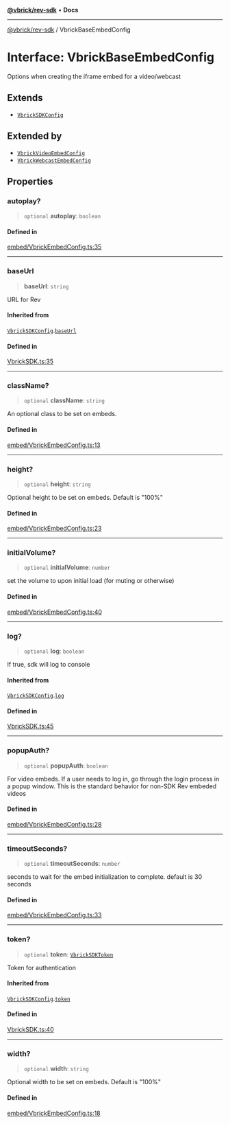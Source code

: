 [**@vbrick/rev-sdk**](../README.md) • **Docs**

***

[@vbrick/rev-sdk](../README.md) / VbrickBaseEmbedConfig

# Interface: VbrickBaseEmbedConfig

Options when creating the iframe embed for a video/webcast

## Extends

- [`VbrickSDKConfig`](VbrickSDKConfig.md)

## Extended by

- [`VbrickVideoEmbedConfig`](VbrickVideoEmbedConfig.md)
- [`VbrickWebcastEmbedConfig`](VbrickWebcastEmbedConfig.md)

## Properties

### autoplay?

> `optional` **autoplay**: `boolean`

#### Defined in

[embed/VbrickEmbedConfig.ts:35](https://github.com/vbrick/rev-sdk-js/blob/main/src/embed/VbrickEmbedConfig.ts#L35)

***

### baseUrl

> **baseUrl**: `string`

URL for Rev

#### Inherited from

[`VbrickSDKConfig`](VbrickSDKConfig.md).[`baseUrl`](VbrickSDKConfig.md#baseurl)

#### Defined in

[VbrickSDK.ts:35](https://github.com/vbrick/rev-sdk-js/blob/main/src/VbrickSDK.ts#L35)

***

### className?

> `optional` **className**: `string`

An optional class to be set on embeds.

#### Defined in

[embed/VbrickEmbedConfig.ts:13](https://github.com/vbrick/rev-sdk-js/blob/main/src/embed/VbrickEmbedConfig.ts#L13)

***

### height?

> `optional` **height**: `string`

Optional height to be set on embeds. Default is "100%"

#### Defined in

[embed/VbrickEmbedConfig.ts:23](https://github.com/vbrick/rev-sdk-js/blob/main/src/embed/VbrickEmbedConfig.ts#L23)

***

### initialVolume?

> `optional` **initialVolume**: `number`

set the volume to upon initial load (for muting or otherwise)

#### Defined in

[embed/VbrickEmbedConfig.ts:40](https://github.com/vbrick/rev-sdk-js/blob/main/src/embed/VbrickEmbedConfig.ts#L40)

***

### log?

> `optional` **log**: `boolean`

If true, sdk will log to console

#### Inherited from

[`VbrickSDKConfig`](VbrickSDKConfig.md).[`log`](VbrickSDKConfig.md#log)

#### Defined in

[VbrickSDK.ts:45](https://github.com/vbrick/rev-sdk-js/blob/main/src/VbrickSDK.ts#L45)

***

### popupAuth?

> `optional` **popupAuth**: `boolean`

For video embeds. If a user needs to log in, go through the login process in a popup window. This is the standard behavior for non-SDK Rev embeded videos

#### Defined in

[embed/VbrickEmbedConfig.ts:28](https://github.com/vbrick/rev-sdk-js/blob/main/src/embed/VbrickEmbedConfig.ts#L28)

***

### timeoutSeconds?

> `optional` **timeoutSeconds**: `number`

seconds to wait for the embed initialization to complete. default is 30 seconds

#### Defined in

[embed/VbrickEmbedConfig.ts:33](https://github.com/vbrick/rev-sdk-js/blob/main/src/embed/VbrickEmbedConfig.ts#L33)

***

### token?

> `optional` **token**: [`VbrickSDKToken`](VbrickSDKToken.md)

Token for authentication

#### Inherited from

[`VbrickSDKConfig`](VbrickSDKConfig.md).[`token`](VbrickSDKConfig.md#token)

#### Defined in

[VbrickSDK.ts:40](https://github.com/vbrick/rev-sdk-js/blob/main/src/VbrickSDK.ts#L40)

***

### width?

> `optional` **width**: `string`

Optional width to be set on embeds. Default is "100%"

#### Defined in

[embed/VbrickEmbedConfig.ts:18](https://github.com/vbrick/rev-sdk-js/blob/main/src/embed/VbrickEmbedConfig.ts#L18)
